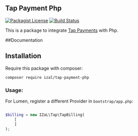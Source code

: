 ## Tap Payment Php
[![Packagist License](https://poser.pugx.org/barryvdh/laravel-debugbar/license.png)](http://choosealicense.com/licenses/mit/)
[![Build Status](https://travis-ci.org/iZaL/tap-payment-php.svg?branch=master)](https://travis-ci.org/iZaL/tap-payment-php)

This is a package to integrate [Tap Payments](https://www.tap.company/) with Php.

##Documentation

## Installation

Require this package with composer:

```shell
composer require izal/tap-payment-php
```


### Usage:

For Lumen, register a different Provider in `bootstrap/app.php`:

```php

$billing = new IZaL\Tap\TapBilling(
    [
    ]
);

```
